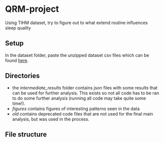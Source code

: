 # QRM-project
Using TIHM dataset, try to figure out to what extend routine influences sleep quality

## Setup
In the dataset folder, paste the unzipped dataset csv files which can be found [here](https://zenodo.org/records/7622128).

## Directories
- the *intermediate_results* folder contains json files with some results that can be used for further analysis. This exists so not all code has to be ran to do some further analysis (running all code may take quite some time!).
- *figures* contains figures of interesting patterns seen in the data
- *old* contains deprecated code files that are not used for the final main analysis, but was used in the process.

## File structure